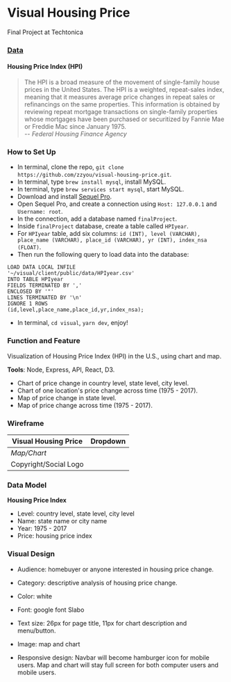 # Visual Housing Price
Final Project at Techtonica

### [Data](https://www.fhfa.gov/KeyTopics/pages/house-price-index.aspx)
#### Housing Price Index (HPI)
> The HPI is a broad measure of the movement of single-family house prices in the United States. The HPI is a weighted, repeat-sales index, meaning that it measures average price changes in repeat sales or refinancings on the same properties.  This information is obtained by reviewing repeat mortgage transactions on single-family properties whose mortgages have been purchased or securitized by Fannie Mae or Freddie Mac since January 1975.  
> -- *Federal Housing Finance Agency*

### How to Set Up
* In terminal, clone the repo, `git clone https://github.com/zzyou/visual-housing-price.git`.
* In terminal, type `brew install mysql`, install MySQL.
* In terminal, type `brew services start mysql`, start MySQL.
* Download and install [Sequel Pro](http://www.sequelpro.com/).
* Open Sequel Pro, and create a connection using `Host: 127.0.0.1` and `Username: root`.
* In the connection, add a database named `finalProject`.
* Inside `finalProject` database, create a table called `HPIyear`.
* For `HPIyear` table, add six columns: `id (INT), level (VARCHAR), place_name (VARCHAR), place_id (VARCHAR), yr (INT), index_nsa (FLOAT)`. 
* Then run the following query to load data into the database:
```
LOAD DATA LOCAL INFILE
'~/visual/client/public/data/HPIyear.csv'
INTO TABLE HPIyear
FIELDS TERMINATED BY ','
ENCLOSED BY '"'
LINES TERMINATED BY '\n'
IGNORE 1 ROWS
(id,level,place_name,place_id,yr,index_nsa); 
```
* In terminal, `cd visual`, `yarn dev`, enjoy!

### Function and Feature
Visualization of Housing Price Index (HPI) in the U.S., using chart and map.


**Tools**: Node, Express, API, React, D3.

* Chart of price change in country level, state level, city level.
* Chart of one location's price change across time (1975 - 2017).
* Map of price change in state level.
* Map of price change across time (1975 - 2017).

### Wireframe

|Visual Housing Price|Dropdown|  
|---|---|  
|*Map/Chart*|  
|Copyright/Social Logo|

### Data Model

**Housing Price Index**
* Level: country level, state level, city level
* Name: state name or city name
* Year: 1975 - 2017
* Price: housing price index

### Visual Design
* Audience: homebuyer or anyone interested in housing price change.
* Category: descriptive analysis of housing price change.
* Color: white
* Font: google font Slabo
* Text size: 26px for page title, 11px for chart description and menu/button.
* Image: map and chart

* Responsive design: Navbar will become hamburger icon for mobile users. Map and chart will stay full screen for both computer users and mobile users.
